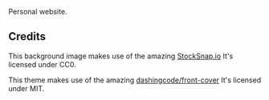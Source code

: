 Personal website.

## Credits
This background image makes use of the amazing <a href="https://stocksnap.io/photo/CWYK8CLC61">StockSnap.io</a>
It's licensed under CC0.

This theme makes use of the amazing <a href="https://github.com/dashingcode/front-cover">dashingcode/front-cover</a>
It's licensed under MIT.

